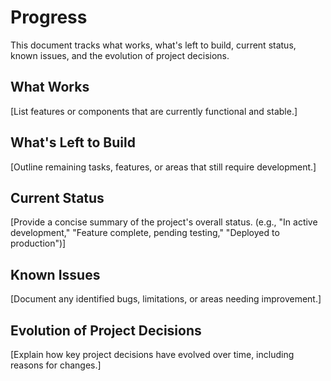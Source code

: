 # Progress

This document tracks what works, what's left to build, current status, known issues, and the evolution of project decisions.

## What Works
[List features or components that are currently functional and stable.]

## What's Left to Build
[Outline remaining tasks, features, or areas that still require development.]

## Current Status
[Provide a concise summary of the project's overall status. (e.g., "In active development," "Feature complete, pending testing," "Deployed to production")]

## Known Issues
[Document any identified bugs, limitations, or areas needing improvement.]

## Evolution of Project Decisions
[Explain how key project decisions have evolved over time, including reasons for changes.]
